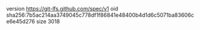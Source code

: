 version https://git-lfs.github.com/spec/v1
oid sha256:7b5ac214aa3749045c778df1f86841e48400b4d1d6c5071ba83606ce6e45d276
size 3018
